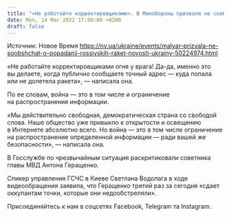 ```yaml
---
title: "«Не работайте корректировщиками». В Минобороны призвали не сообщать точный адрес попадания российских ракет"
date: Mon, 14 Mar 2022 17:56:00 +0200
draft: false
---
```

Источник: Новое Время https://nv.ua/ukraine/events/malyar-prizvala-ne-soobshchat-o-popadanii-rossiyskih-raket-novosti-ukrainy-50224974.html


«Не работайте корректировщиками огня у врага! Да-да, именно это вы делаете, когда публично сообщаете точный адрес — куда попала или не долетела ракета», — написала она.

По ее словам, война — это в том числе и ограничение на распространения информации.

«Мы действительно свободная, демократическая страна со свободой слова. Наше общество уже привыкло к открытости и освещению в Интернете абсолютно всего. Но война — это в том числе ограничение на распространение определенной информации — ради вашей же безопасности», — написала она.

В Госслужбе по чрезвычайным ситуация раскритиковали советника главы МВД Антона Геращенко.

Спикер управления ГСЧС в Киеве Светлана Водолага в ходе видеообращения заявила, что Геращенко третий раз за сегодня «сдает оккупантам точки, которые они недообстреляли».

Присоединяйтесь к нам в соцсетях Facebook, Telegram та Instagram.
